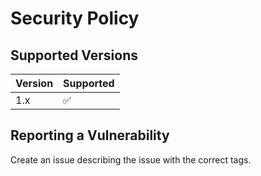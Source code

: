 # Security Policy

## Supported Versions

| Version | Supported          |
| ------- | ------------------ |
| 1.x   | :white_check_mark: |

## Reporting a Vulnerability

Create an issue describing the issue with the correct tags.
